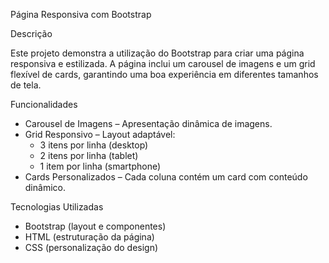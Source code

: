 Página Responsiva com Bootstrap  

Descrição  

Este projeto demonstra a utilização do Bootstrap para criar uma página responsiva e estilizada. A página inclui um carousel de imagens e um grid flexível de cards, garantindo uma boa experiência em diferentes tamanhos de tela.  

Funcionalidades 

- Carousel de Imagens – Apresentação dinâmica de imagens.  
- Grid Responsivo – Layout adaptável:  
  - 3 itens por linha (desktop)  
  - 2 itens por linha (tablet)  
  - 1 item por linha (smartphone)  
- Cards Personalizados – Cada coluna contém um card com conteúdo dinâmico.  

Tecnologias Utilizadas 

- Bootstrap (layout e componentes)  
- HTML (estruturação da página)  
- CSS (personalização do design)  


